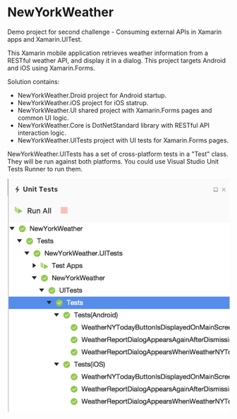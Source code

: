 # NewYorkWeather
Demo project for second challenge - Consuming external APIs in Xamarin apps and Xamarin.UITest.

This Xamarin mobile application retrieves weather information from a RESTful weather API, and display it in a dialog. This project targets Android and  iOS using Xamarin.Forms.

Solution contains:
- NewYorkWeather.Droid project for Android startup.
- NewYorkWeather.iOS project for iOS statrup.
- NewYorkWeather.UI shared project with Xamarin.Forms pages and common UI  logic.
- NewYorkWeather.Core is DotNetStandard library with  RESTful API interaction logic.
- NewYorkWeather.UITests project with UI tests for Xamarin.Forms pages.

NewYorkWeather.UITests has a set of cross-platform tests in a "Test" class. They will be run against both platforms. You could use Visual Studio Unit Tests Runner to run them.

![screenshot](https://raw.githubusercontent.com/GLDima/NewYorkWeather/master/screenshots/TestRuner.png "Test hierarchy")
